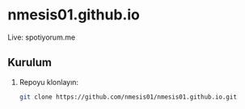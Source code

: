 # nmesis01.github.io
Live:
spotiyorum.me

## Kurulum

1. Repoyu klonlayın:
   ```bash
   git clone https://github.com/nmesis01/nmesis01.github.io.git
